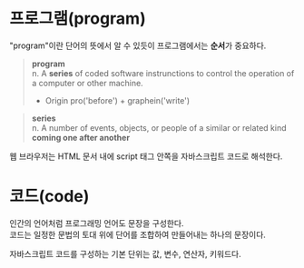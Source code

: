 # 프로그램(program)

"program"이란 단어의 뜻에서 알 수 있듯이 프로그램에서는 **순서**가 중요하다.  

> **program**  
n. A **series** of coded software instrunctions to control the operation of a computer or other machine.  
> * Origin
pro('before') + graphein('write')  

> **series**  
n. A number of events, objects, or people of a similar or related kind **coming one after another**  

웹 브라우저는 HTML 문서 내에 script 태그 안쪽을 자바스크립트 코드로 해석한다.  

# 코드(code)  
인간의 언어처럼 프로그래밍 언어도 문장을 구성한다.  
코드는 일정한 문법의 토대 위에 단어를 조합하여 만들어내는 하나의 문장이다.  

자바스크립트 코드를 구성하는 기본 단위는 값, 변수, 연산자, 키워드다.
